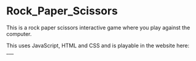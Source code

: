 # Rock_Paper_Scissors

This is a rock paper scissors interactive game where you play against the computer.

This uses JavaScript, HTML and CSS and is playable in the website here: ___
